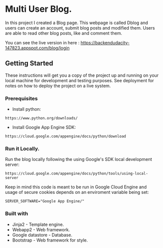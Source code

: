 # Multi User Blog.

In this project I created a Blog page. This webpage is called Dblog and
users can create an account, submit blog posts and modified them. Users 
are able to read other blog posts, like and comment them.

You can see the live version in here :
https://backendudacity-147823.appspot.com/blog/login


## Getting Started

These instructions will get you a copy of the project up and running on 
your local machine for development and testing purposes. See deployment 
for notes on how to deploy the project on a live system.

### Prerequisites
- Install python:
```
https://www.python.org/downloads/
```
- Install Google App Engine SDK:
```
https://cloud.google.com/appengine/docs/python/download
```

### Run it Locally.

Run the blog locally following the using Google's SDK local 
development server:
```
https://cloud.google.com/appengine/docs/python/tools/using-local-server
```

Keep in mind this code is meant to be run in Google Cloud Engine and
usage of secure cookies depends on an enviroment variable being set:
```
SERVER_SOFTWARE="Google App Engine/"
```

### Built with

* Jinja2 - Template engine. 
* Webapp2 - Web framework.
* Google datastore - Database.
* Bootstrap - Web framework for style.



